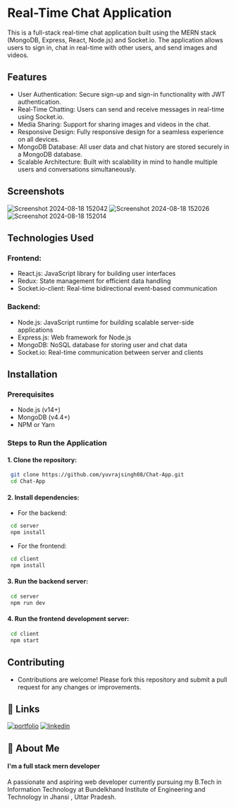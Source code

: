 
# Real-Time Chat Application

This is a full-stack real-time chat application built using the MERN stack (MongoDB, Express, React, Node.js) and Socket.io. The application allows users to sign in, chat in real-time with other users, and send images and videos.


## Features
- User Authentication: Secure sign-up and sign-in functionality with JWT authentication.
- Real-Time Chatting: Users can send and receive messages in real-time using Socket.io.
- Media Sharing: Support for sharing images and videos in the chat.
- Responsive Design: Fully responsive design for a seamless experience on all devices.
- MongoDB Database: All user data and chat history are stored securely in a MongoDB database.
- Scalable Architecture: Built with scalability in mind to handle multiple users and conversations simultaneously.

## Screenshots
![Screenshot 2024-08-18 152042](https://github.com/user-attachments/assets/80986b55-1a1f-47f9-814c-1e0e9ae54e44)
![Screenshot 2024-08-18 152026](https://github.com/user-attachments/assets/62550de2-5f4d-42de-b108-679cdb2640a9)
![Screenshot 2024-08-18 152014](https://github.com/user-attachments/assets/2a47639c-ad86-419f-8031-57dd50b59ed9)


## Technologies Used

### Frontend:
- React.js: JavaScript library for building user interfaces
- Redux: State management for efficient data handling
- Socket.io-client: Real-time bidirectional event-based communication
### Backend:
- Node.js: JavaScript runtime for building scalable server-side applications
- Express.js: Web framework for Node.js
- MongoDB: NoSQL database for storing user and chat data
- Socket.io: Real-time communication between server and clients

## Installation
### Prerequisites
- Node.js (v14+)
- MongoDB (v4.4+)
- NPM or Yarn
### Steps to Run the Application
#### 1. Clone the repository:
```bash
 git clone https://github.com/yuvrajsingh08/Chat-App.git
 cd Chat-App
```
#### 2. Install dependencies:
- For the backend:
```bash
 cd server
 npm install
```
- For the frontend:
```bash
 cd client
 npm install
```
#### 3. Run the backend server:
```bash
 cd server
 npm run dev
```
#### 4. Run the frontend development server:

```bash
 cd client
 npm start
```

## Contributing
- Contributions are welcome! Please fork this repository and submit a pull request for any changes or improvements.





## 🔗 Links
[![portfolio](https://img.shields.io/badge/my_portfolio-000?style=for-the-badge&logo=ko-fi&logoColor=white)](https://port-folio-ten-nu.vercel.app/)
[![linkedin](https://img.shields.io/badge/linkedin-0A66C2?style=for-the-badge&logo=linkedin&logoColor=white)](https://www.linkedin.com/in/yuvraj-singh-51b649284)



## 🚀 About Me
#### I'm a full stack mern developer
A passionate and aspiring web developer currently pursuing my B.Tech in Information Technology at Bundelkhand Institute of Engineering and Technology in Jhansi , Uttar Pradesh.


